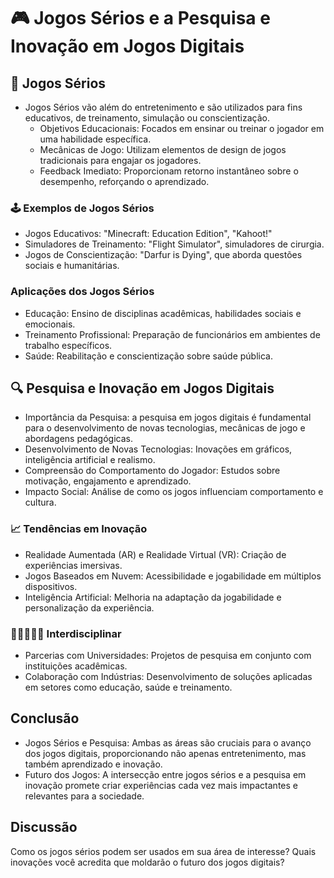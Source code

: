 # 🎮 Jogos Sérios e a Pesquisa e Inovação em Jogos Digitais

## 🧩 Jogos Sérios
- Jogos Sérios vão além do entretenimento e são utilizados para fins educativos, de treinamento, simulação ou conscientização.
  - Objetivos Educacionais: Focados em ensinar ou treinar o jogador em uma habilidade específica.
  - Mecânicas de Jogo: Utilizam elementos de design de jogos tradicionais para engajar os jogadores.
  - Feedback Imediato: Proporcionam retorno instantâneo sobre o desempenho, reforçando o aprendizado.
  
### 🕹️ Exemplos de Jogos Sérios

- Jogos Educativos: "Minecraft: Education Edition", "Kahoot!"
- Simuladores de Treinamento: "Flight Simulator", simuladores de cirurgia.
- Jogos de Conscientização: "Darfur is Dying", que aborda questões sociais e humanitárias.

### Aplicações dos Jogos Sérios

- Educação: Ensino de disciplinas acadêmicas, habilidades sociais e emocionais.
- Treinamento Profissional: Preparação de funcionários em ambientes de trabalho específicos.
- Saúde: Reabilitação e conscientização sobre saúde pública.

## 🔍 Pesquisa e Inovação em Jogos Digitais

- Importância da Pesquisa:  a pesquisa em jogos digitais é fundamental para o desenvolvimento de novas tecnologias, mecânicas de jogo e abordagens pedagógicas.
- Desenvolvimento de Novas Tecnologias: Inovações em gráficos, inteligência artificial e realismo.
- Compreensão do Comportamento do Jogador: Estudos sobre motivação, engajamento e aprendizado.
- Impacto Social: Análise de como os jogos influenciam comportamento e cultura.
  
### 📈 Tendências em Inovação

- Realidade Aumentada (AR) e Realidade Virtual (VR): Criação de experiências imersivas.
- Jogos Baseados em Nuvem: Acessibilidade e jogabilidade em múltiplos dispositivos.
- Inteligência Artificial: Melhoria na adaptação da jogabilidade e personalização da experiência.

### 👨🏾‍🤝‍👩🏻 Interdisciplinar

- Parcerias com Universidades: Projetos de pesquisa em conjunto com instituições acadêmicas.
- Colaboração com Indústrias: Desenvolvimento de soluções aplicadas em setores como educação, saúde e treinamento.
  
## Conclusão

- Jogos Sérios e Pesquisa: Ambas as áreas são cruciais para o avanço dos jogos digitais, proporcionando não apenas entretenimento, mas também aprendizado e inovação.
- Futuro dos Jogos: A intersecção entre jogos sérios e a pesquisa em inovação promete criar experiências cada vez mais impactantes e relevantes para a sociedade.

## Discussão

Como os jogos sérios podem ser usados em sua área de interesse?
Quais inovações você acredita que moldarão o futuro dos jogos digitais?
